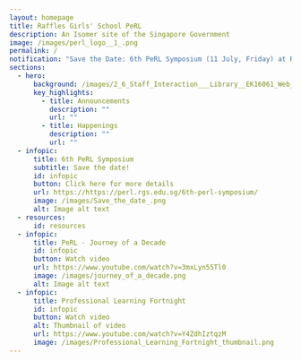 ```yaml
---
layout: homepage
title: Raffles Girls' School PeRL
description: An Isomer site of the Singapore Government
image: /images/perl_logo__1_.png
permalink: /
notification: "Save the Date: 6th PeRL Symposium (11 July, Friday) at Raffles Girls' School."
sections:
  - hero:
      background: /images/2_6_Staff_Interaction___Library__EK16061_Web_Res.jpg
      key_highlights:
        - title: Announcements
          description: ""
          url: ""
        - title: Happenings
          description: ""
          url: ""
  - infopic:
      title: 6th PeRL Symposium
      subtitle: Save the date!
      id: infopic
      button: Click here for more details
      url: https://https://perl.rgs.edu.sg/6th-perl-symposium/
      image: /images/Save_the_date_.png
      alt: Image alt text
  - resources:
      id: resources
  - infopic:
      title: PeRL - Journey of a Decade
      id: infopic
      button: Watch video
      url: https://www.youtube.com/watch?v=3mxLyn55Tl0
      image: /images/journey_of_a_decade.png
      alt: Image alt text
  - infopic:
      title: Professional Learning Fortnight
      id: infopic
      button: Watch video
      alt: Thumbnail of video
      url: https://www.youtube.com/watch?v=Y4ZdhIztqzM
      image: /images/Professional_Learning_Fortnight_thumbnail.png
---
```

